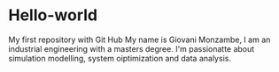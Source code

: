 # Hello-world
My first repository with Git Hub
My name is Giovani Monzambe, I am an industrial engineering with a masters degree.
I'm passionatte about simulation modelling, system oiptimization and data analysis.
